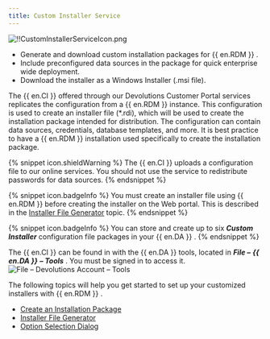 ```yaml
---
title: Custom Installer Service
---
```


![!!CustomInstallerServiceIcon.png](https://webdevolutions.blob.core.windows.net/images/projects/custom-installer/logos/custom-installer-white-shadow.svg) 

* Generate and download custom installation packages for {{ en.RDM }} . 
* Include preconfigured data sources in the package for quick enterprise wide deployment. 
* Download the installer as a Windows Installer (.msi file). 


The {{ en.CI }} offered through our Devolutions Customer Portal services replicates the configuration from a {{ en.RDM }} instance. This configuration is used to create an installer file (*.rdi), which will be used to create the installation package intended for distribution. The configuration can contain data sources, credentials, database templates, and more. It is best practice to have a {{ en.RDM }} installation used specifically to create the installation package.  

{% snippet icon.shieldWarning %} 
The {{ en.CI }} uploads a configuration file to our online services. You should not use the service to redistribute passwords for data sources. 
{% endsnippet %}
 
{% snippet icon.badgeInfo %} 
You must create an installer file using {{ en.RDM }} before creating the installer on the Web portal. This is described in the [Installer File Generator](/rdm/windows/installation/client/custom-installer-service/installer-file-generator/) topic. 
{% endsnippet %}
 
{% snippet icon.badgeInfo %} 
You can store and create up to six ***Custom Installer*** configuration file packages in your {{ en.DA }} . 
{% endsnippet %}
 
The {{ en.CI }} can be found in with the {{ en.DA }} tools, located in ***File –*** ***{{ en.DA }}*** ***– Tools*** . You must be signed in to access it.  
![File – Devolutions Account – Tools](https://webdevolutions.azureedge.net/docs/en/rdm/windows/clip11245.png) 

The following topics will help you get started to set up your customized installers with {{ en.RDM }} .  

* [Create an Installation Package](/rdm/windows/installation/client/custom-installer-service/custom-installer-manager/) 
* [Installer File Generator](/rdm/windows/installation/client/custom-installer-service/installer-file-generator/) 
* [Option Selection Dialog](/rdm/windows/installation/client/custom-installer-service/installer-file-generator/option-selection/) 


